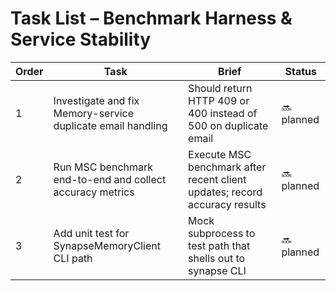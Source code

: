 # Task List – Benchmark Harness & Service Stability

| Order | Task | Brief | Status |
| ----- | ---- | ----- | ------ |
| 1 | Investigate and fix Memory-service duplicate email handling | Should return HTTP 409 or 400 instead of 500 on duplicate email | 🔜 planned |
| 2 | Run MSC benchmark end-to-end and collect accuracy metrics | Execute MSC benchmark after recent client updates; record accuracy results | 🔜 planned |
| 3 | Add unit test for SynapseMemoryClient CLI path | Mock subprocess to test path that shells out to synapse CLI | 🔜 planned |